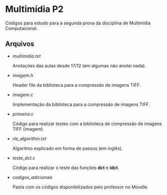 # Multimídia P2

Códigos para estudo para a segunda prova da disciplina de Multimídia Computacional.

## Arquivos

* *multimidia.txt*

  Anotações das aulas desde 17/12 (em algumas não anotei nada).

* *imagem.h*

  Header file da biblioteca para a compressão de imagens TIFF.

* *imagem.c*

  Implementação da biblioteca para a compressão de imagens TIFF.

* *primeira.c*

  Código para realizar testes com a biblioteca de compressão de imagens TIFF (imagem).

* *rle_algorithm.txt*

  Algoritmo explicado em forma de passos (em inglês).

* *teste_dct.c*

  Código para realizar o teste das funções **dct** e **idct**.

* *codigos_adicionais*

  Pasta com os códigos disponibilizados pelo professor no Moodle.

